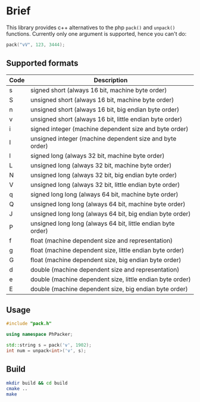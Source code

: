 # Brief

This library provides c++ alternatives to the php `pack()` and `unpack()` functions. Currently only one argument is supported, hence you can't do:
```cpp
pack("vV", 123, 3444);
```

## Supported formats

|Code| Description  |
|--|--|
|s | signed short (always 16 bit, machine byte order)  |
|S | unsigned short (always 16 bit, machine byte order)  |
|n | unsigned short (always 16 bit, big endian byte order)  |
|v | unsigned short (always 16 bit, little endian byte order)  |
|i | signed integer (machine dependent size and byte order)  |
|I | unsigned integer (machine dependent size and byte order)  |
|l | signed long (always 32 bit, machine byte order) |
|L | unsigned long (always 32 bit, machine byte order) |
|N | unsigned long (always 32 bit, big endian byte order)  |
|V | unsigned long (always 32 bit, little endian byte order) |
|q | signed long long (always 64 bit, machine byte order) |
|Q | unsigned long long (always 64 bit, machine byte order) |
|J | unsigned long long (always 64 bit, big endian byte order) |
|P | unsigned long long (always 64 bit, little endian byte order) |
|f | float (machine dependent size and representation) |
|g | float (machine dependent size, little endian byte order) |
|G | float (machine dependent size, big endian byte order) |
|d | double (machine dependent size and representation) |
|e | double (machine dependent size, little endian byte order) |
|E | double (machine dependent size, big endian byte order) |

## Usage

```cpp
#include "pack.h"

using namespace PhPacker;

std::string s = pack('v', 1902);
int num = unpack<int>('v', s);
```

## Build

```sh
mkdir build && cd build
cmake ..
make
```
